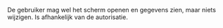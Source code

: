 De gebruiker mag wel het scherm openen en gegevens zien, maar niets wijzigen. Is afhankelijk van de autorisatie.